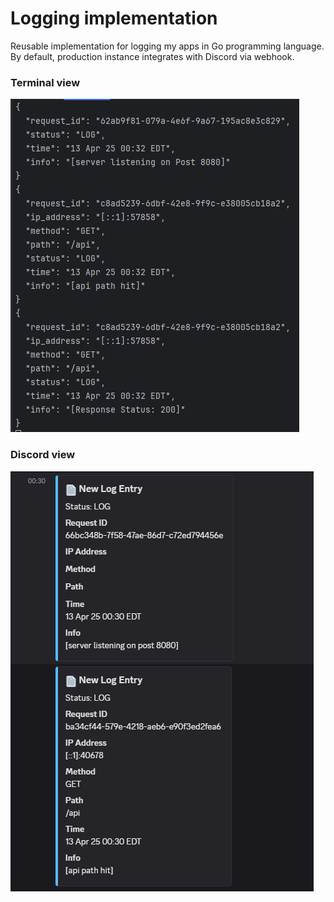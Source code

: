 # Logging implementation

Reusable implementation for logging my apps in Go programming language. By default, production instance integrates
with Discord via webhook.

### Terminal view

![terminal](./images/terminal.png)

### Discord view

![discord](./images/discord.png)